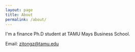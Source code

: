 ```yaml
---
layout: page
title: About
permalink: /about/
---
```


I'm a finance Ph.D student at TAMU Mays Business School.

Email: zitongz@tamu.edu


